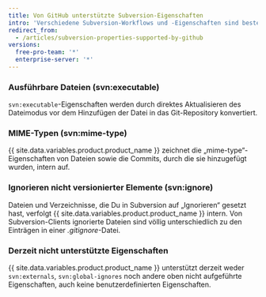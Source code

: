 ```yaml
---
title: Von GitHub unterstützte Subversion-Eigenschaften
intro: 'Verschiedene Subversion-Workflows und -Eigenschaften sind bestehenden Funktionen von {{ site.data.variables.product.product_name }} ähnlich.'
redirect_from:
  - /articles/subversion-properties-supported-by-github
versions:
  free-pro-team: '*'
  enterprise-server: '*'
---
```


### Ausführbare Dateien (svn:executable)

`svn:executable`-Eigenschaften werden durch direktes Aktualisieren des Dateimodus vor dem Hinzufügen der Datei in das Git-Repository konvertiert.

### MIME-Typen (svn:mime-type)

{{ site.data.variables.product.product_name }} zeichnet die „mime-type“-Eigenschaften von Dateien sowie die Commits, durch die sie hinzugefügt wurden, intern auf.

### Ignorieren nicht versionierter Elemente (svn:ignore)

Dateien und Verzeichnisse, die Du in Subversion auf „Ignorieren“ gesetzt hast, verfolgt {{ site.data.variables.product.product_name }} intern. Von Subversion-Clients ignorierte Dateien sind völlig unterschiedlich zu den Einträgen in einer *.gitignore*-Datei.

### Derzeit nicht unterstützte Eigenschaften

{{ site.data.variables.product.product_name }} unterstützt derzeit weder `svn:externals`, `svn:global-ignores` noch andere oben nicht aufgeführte Eigenschaften, auch keine benutzerdefinierten Eigenschaften.
